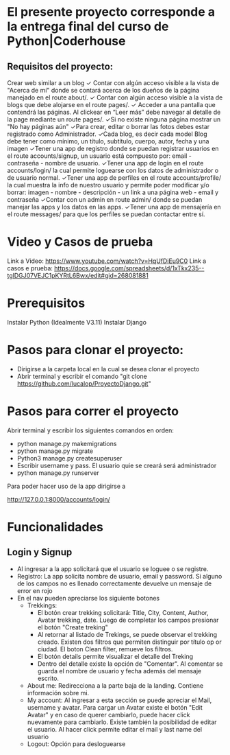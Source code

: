 # El presente proyecto corresponde a la entrega final del curso de Python|Coderhouse
## Requisitos del proyecto:

Crear web similar a un blog
✓ Contar con algún acceso visible a la vista de "Acerca de mí" donde se contará acerca de los dueños de la página manejado en el route about/. 
✓ Contar con algún acceso visible a la vista de blogs que debe alojarse en el route pages/. 
✓ Acceder a una pantalla que contendrá las páginas. Al clickear en “Leer más” debe navegar al
detalle de la page mediante un route pages/<pageId>. 
✓Si no existe ninguna página mostrar un "No hay páginas aún"
✓Para crear, editar o borrar las fotos debes estar registrado como Administrador.
✓Cada blog, es decir cada model Blog debe tener como mínimo, un título, subtítulo, cuerpo, autor, fecha y una imagen
✓Tener una app de registro donde se puedan registrar usuarios en el route accounts/signup, un usuario está compuesto por: email - contraseña - nombre de usuario.
✓Tener una app de login en el route accounts/login/ la cual permite loguearse con los datos de administrador o de usuario normal.
✓Tener una app de perfiles en el route accounts/profile/ la cual muestra la info de nuestro usuario y permite poder modificar y/o borrar: imagen - nombre - descripción - un link a una página web - email y contraseña
✓Contar con un admin en route admin/ donde se puedan manejar las apps y los datos en las apps.
✓Tener una app de mensajería en el route messages/ para que los perfiles se puedan contactar
entre sí.

# Video y Casos de prueba

Link a Video: https://www.youtube.com/watch?v=HqUfDiEu9C0
Link a casos e prueba: https://docs.google.com/spreadsheets/d/1xTkx235--tglDGJ07VEJC1pKYRtL6Bwx/edit#gid=268081881

# Prerequisitos
Instalar Python (Idealmente V3.11)
Instalar Django

# Pasos para clonar el proyecto:
- Dirigirse a la carpeta local en la cual se desea clonar el proyecto
- Abrir terminal y escribir el comando "git clone https://github.com/lucalop/ProyectoDjango.git"


# Pasos para correr el proyecto
Abrir terminal y escribir los siguientes comandos en orden: 
- python manage.py makemigrations
- python manage.py migrate
- Python3 manage.py createsuperuser 
- Escribir username y pass. El usuario quie se creará será administrador
- python manage.py runserver     

Para poder hacer uso de la app dirigirse a 

http://127.0.0.1:8000/accounts/login/

# Funcionalidades

## Login y Signup
- Al ingresar a la app solicitará que el usuario se loguee o se registre. 
- Registro: La app solicita nombre de usuario, email y password. Si alguno de los campos no es llenado correctamente devuelve un mensaje de error en rojo
- En el nav pueden apreciarse los siguiente botones
    - Trekkings:
        - El botón crear trekking solicitará: Title, City, Content, Author, Avatar trekking, date. 
        Luego de completar los campos presionar el botón "Create treking"
        - Al retornar al listado de Trekings, se puede observar el trekking creado. Existen dos filtros que permiten distinguir por título op or ciudad. El boton Clean filter, remueve los filtros.
        - El botón details permite visualizar el detalle del Treking
        - Dentro del detalle existe la opción de "Comentar". Al comentar se guarda el nombre de usuario y fecha además del mensaje escrito.
    - About me: Redirecciona a la parte baja de la landing. Contiene información sobre mi.
    - My account: Al ingresar a esta sección se puede apreciar el Mail, username y avatar. Para cargar un Avatar existe el botón "Edit Avatar" y en caso de querer cambiarlo, puede hacer click nuevamente para cambiarlo. Existe también la posibilidad de editar el usuario. Al hacer click permite editar el mail y last name del usuario
    - Logout: Opción para desloguearse






